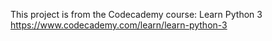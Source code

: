 This project is from the Codecademy course: Learn Python 3
https://www.codecademy.com/learn/learn-python-3
